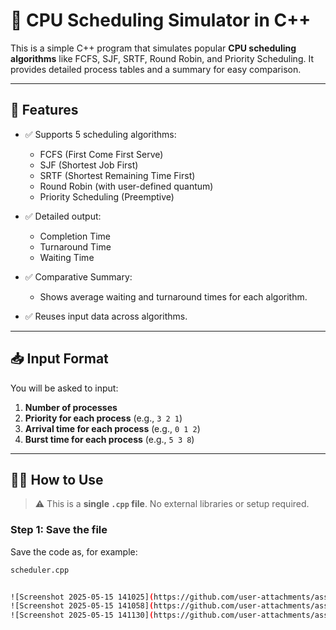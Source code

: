 # 🧮 CPU Scheduling Simulator in C++

This is a simple C++ program that simulates popular **CPU scheduling algorithms** like FCFS, SJF, SRTF, Round Robin, and Priority Scheduling. It provides detailed process tables and a summary for easy comparison.

---

## 🚀 Features

- ✅ Supports 5 scheduling algorithms:
  - FCFS (First Come First Serve)
  - SJF (Shortest Job First)
  - SRTF (Shortest Remaining Time First)
  - Round Robin (with user-defined quantum)
  - Priority Scheduling (Preemptive)

- ✅ Detailed output:
  - Completion Time
  - Turnaround Time
  - Waiting Time

- ✅ Comparative Summary:
  - Shows average waiting and turnaround times for each algorithm.

- ✅ Reuses input data across algorithms.

---

## 📥 Input Format

You will be asked to input:

1. **Number of processes**
2. **Priority for each process** (e.g., `3 2 1`)
3. **Arrival time for each process** (e.g., `0 1 2`)
4. **Burst time for each process** (e.g., `5 3 8`)

---

## 🧑‍💻 How to Use

> ⚠️ This is a **single `.cpp` file**. No external libraries or setup required.

### Step 1: Save the file

Save the code as, for example:

```bash
scheduler.cpp


![Screenshot 2025-05-15 141025](https://github.com/user-attachments/assets/f9e08321-4bba-4890-b6c6-d4ad06c93441)<br>
![Screenshot 2025-05-15 141058](https://github.com/user-attachments/assets/44f6ca20-35c0-451c-b752-e73df9d80f40)<br>
![Screenshot 2025-05-15 141130](https://github.com/user-attachments/assets/afbfdc12-1298-4591-a676-4bb3b6e56e7d)



